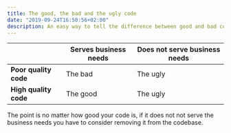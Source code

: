 ```yaml
---
title: The good, the bad and the ugly code
date: "2019-09-24T16:50:56+02:00"
description: An easy way to tell the difference between good and bad code 
---
```


| | Serves business needs | Does not serve business needs |
|---|---|---|
| **Poor quality code** | The bad | The ugly |
| **High quality code** | The good | The ugly | 

The point is no matter how good your code is, if it does not not serve the business needs you have to
consider removing it from the codebase.